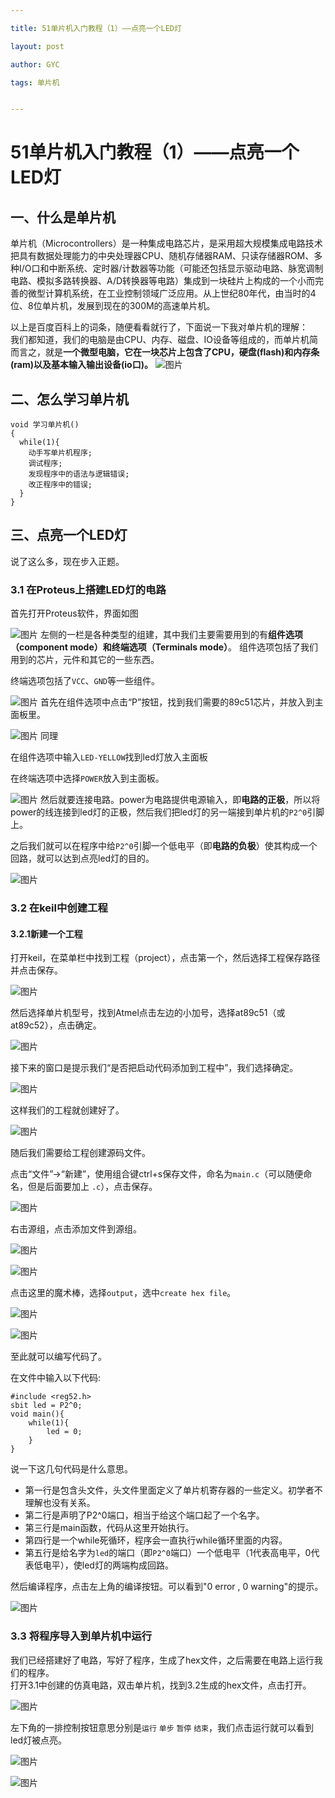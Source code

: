 ```yaml
---

title: 51单片机入门教程（1）——点亮一个LED灯

layout: post

author: GYC

tags: 单片机


---
```

# 51单片机入门教程（1）——点亮一个LED灯
## 一、什么是单片机
单片机（Microcontrollers）是一种集成电路芯片，是采用超大规模集成电路技术把具有数据处理能力的中央处理器CPU、随机存储器RAM、只读存储器ROM、多种I/O口和中断系统、定时器/计数器等功能（可能还包括显示驱动电路、脉宽调制电路、模拟多路转换器、A/D转换器等电路）集成到一块硅片上构成的一个小而完善的微型计算机系统，在工业控制领域广泛应用。从上世纪80年代，由当时的4位、8位单片机，发展到现在的300M的高速单片机。    

以上是百度百科上的词条，随便看看就行了，下面说一下我对单片机的理解：      
我们都知道，我们的电脑是由CPU、内存、磁盘、IO设备等组成的，而单片机简而言之，就是**一个微型电脑，它在一块芯片上包含了CPU，硬盘(flash)和内存条(ram)以及基本输入输出设备(io口)。**
![图片](https://raw.githubusercontent.com/ChasorG/ChasorG.github.io/master/_posts/181027/1.png)
## 二、怎么学习单片机

``` clike
void 学习单片机()
{
  while(1){
    动手写单片机程序;
    调试程序;
    发现程序中的语法与逻辑错误;
    改正程序中的错误;
  }
}
```
## 三、点亮一个LED灯 
说了这么多，现在步入正题。
### 3.1 在Proteus上搭建LED灯的电路    

首先打开Proteus软件，界面如图    


![图片](https://raw.githubusercontent.com/ChasorG/ChasorG.github.io/master/_posts/181027/2.png)
左侧的一栏是各种类型的组建，其中我们主要需要用到的有**组件选项（component mode）**和**终端选项（Terminals mode）**。
组件选项包括了我们用到的芯片，元件和其它的一些东西。      

终端选项包括了`VCC`、`GND`等一些组件。    


![图片](https://raw.githubusercontent.com/ChasorG/ChasorG.github.io/master/_posts/181027/3.png)
首先在组件选项中点击“P”按钮，找到我们需要的89c51芯片，并放入到主面板里。    


![图片](https://raw.githubusercontent.com/ChasorG/ChasorG.github.io/master/_posts/181027/4.png)
同理    

在组件选项中输入`LED-YELLOW`找到led灯放入主面板    

在终端选项中选择`POWER`放入到主面板。    


![图片](https://raw.githubusercontent.com/ChasorG/ChasorG.github.io/master/_posts/181027/5.png)
然后就要连接电路。power为电路提供电源输入，即**电路的正极**，所以将power的线连接到led灯的正极，然后我们把led灯的另一端接到单片机的`P2^0`引脚上。    

之后我们就可以在程序中给`P2^0`引脚一个低电平（即**电路的负极**）使其构成一个回路，就可以达到点亮led灯的目的。    


![图片](https://raw.githubusercontent.com/ChasorG/ChasorG.github.io/master/_posts/181027/6.png)


### 3.2 在keil中创建工程
#### 3.2.1新建一个工程
打开keil，在菜单栏中找到工程（project），点击第一个，然后选择工程保存路径并点击保存。

![图片](https://raw.githubusercontent.com/ChasorG/ChasorG.github.io/master/_posts/181027/7.png)

然后选择单片机型号，找到Atmel点击左边的小加号，选择at89c51（或at89c52），点击确定。

![图片](https://raw.githubusercontent.com/ChasorG/ChasorG.github.io/master/_posts/181027/8.png)


接下来的窗口是提示我们“是否把启动代码添加到工程中”，我们选择确定。

![图片](https://raw.githubusercontent.com/ChasorG/ChasorG.github.io/master/_posts/181027/9.png)

这样我们的工程就创建好了。

![图片](https://raw.githubusercontent.com/ChasorG/ChasorG.github.io/master/_posts/181027/10.png)

随后我们需要给工程创建源码文件。    

点击“文件”->“新建”，使用组合键ctrl+s保存文件，命名为`main.c`（可以随便命名，但是后面要加上 `.c`），点击保存。

![图片](https://raw.githubusercontent.com/ChasorG/ChasorG.github.io/master/_posts/181027/11.png)

右击源组，点击添加文件到源组。

![图片](https://raw.githubusercontent.com/ChasorG/ChasorG.github.io/master/_posts/181027/12.png)

![图片](https://raw.githubusercontent.com/ChasorG/ChasorG.github.io/master/_posts/181027/13.png)

点击这里的魔术棒，选择`output`，选中`create hex file`。

![图片](https://raw.githubusercontent.com/ChasorG/ChasorG.github.io/master/_posts/181027/14.png)

![图片](https://raw.githubusercontent.com/ChasorG/ChasorG.github.io/master/_posts/181027/15.png)

至此就可以编写代码了。    

在文件中输入以下代码:    

``` clike
#include <reg52.h>
sbit led = P2^0;
void main(){
	while(1){
		led = 0;
	}
}
```
 说一下这几句代码是什么意思。    
- 第一行是包含头文件，头文件里面定义了单片机寄存器的一些定义。初学者不理解也没有关系。
- 第二行是声明了P2^0端口，相当于给这个端口起了一个名字。
- 第三行是main函数，代码从这里开始执行。
- 第四行是一个while死循环，程序会一直执行while循环里面的内容。
- 第五行是给名字为`led`的端口（即`P2^0`端口）一个低电平（1代表高电平，0代表低电平），使led灯的两端构成回路。

然后编译程序，点击左上角的编译按钮。可以看到"0 error , 0 warning"的提示。

![图片](https://raw.githubusercontent.com/ChasorG/ChasorG.github.io/master/_posts/181027/16.png)
### 3.3 将程序导入到单片机中运行    
我们已经搭建好了电路，写好了程序，生成了hex文件，之后需要在电路上运行我们的程序。    
打开3.1中创建的仿真电路，双击单片机，找到3.2生成的hex文件，点击打开。    

![图片](https://raw.githubusercontent.com/ChasorG/ChasorG.github.io/master/_posts/181027/17.png)

左下角的一排控制按钮意思分别是`运行` `单步` `暂停` `结束`，我们点击运行就可以看到led灯被点亮。

![图片](https://raw.githubusercontent.com/ChasorG/ChasorG.github.io/master/_posts/181027/18.png)

![图片](https://raw.githubusercontent.com/ChasorG/ChasorG.github.io/master/_posts/181027/19.png)
